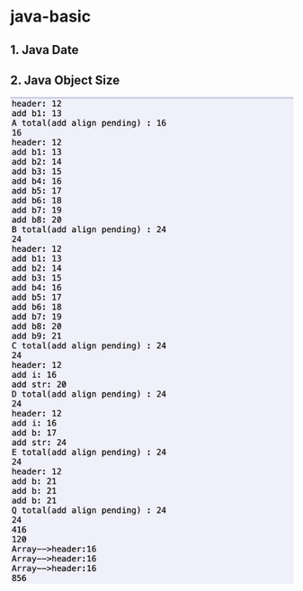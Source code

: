 # java-basic

## 1. Java Date

## 2. Java Object Size
![Object Size](https://github.com/wuhaifengdhu/java-basic/blob/master/doc/image/objSize.png)
